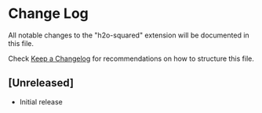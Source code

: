 # Change Log

All notable changes to the "h2o-squared" extension will be documented in this file.

Check [Keep a Changelog](http://keepachangelog.com/) for recommendations on how to structure this file.

## [Unreleased]

- Initial release